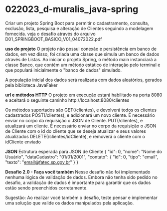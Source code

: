 # 022023_d-muralis_java-spring
Criar um projeto Spring Boot para permitir o cadastramento, consulta, exclusão, lista, pesquisa e alteração de Clientes seguindo a modelagem fornecida.
veja o desafio através do arquivo D01_SPRINGBOOT_BASICO_V01_04072022.pdf

**uso do projeto**
O projeto não possui conexão e persistência em banco de dados, em vez disso, foi criada uma classe que simula um banco de dados através de Listas.
Ao iniciar o projeto Spring, o método main instanciará a classe Banco, que contém um método estático de interação pelo terminal e que populará inicialmente o "banco de dados" simulado.

A população inicial dos dados será realizada com dados aleatórios, gerados pela biblioteca JavaFaker

  **url e métodos HTTP**
  O projeto em execução estará habilitado na porta 8080 e aceitará o seguinte caminho
  http://localhost:8080/clientes
  
  Os métodos suportados são
    GET(/clientes), e devolverá todos os clientes cadastrados
    POST(/clientes), e adicionará um novo cliente. É necessário enviar no corpo da requisição o JSON de Cliente.
    PUT(/clientes), e atualizará um cliente. É necessário enviar no corpo da requisição o JSON de Cliente com o id do cliente que se deseja atualizar e seus valores atualizados
    DELETE(/clientes/idCliente), e removerá o cliente com o idCliente enviado
  
  **JSON**
  Estrutura esperada para JSON de Cliente
  {
    "id": 0,
    "nome": "Nome do Usuário",
    "dataCadastro": "01/01/2001",
    "contato": {
        "id": 0,
        "tipo": "email",
        "texto": "email@fatec.sp.gov.br"
    }
  }

**Desafio 2.0 - Faça você também**
Nesse desafio não foi implementado nenhuma lógica de validação de dados.
Embora não tenha sido pedido no desafio, a validação de dados é importante para garantir que os dados estão sendo preenchidos corretamente.

Sugestão: Ao realizar você também o desafio, teste pensar e implementar uma solução que valide os dados manipulados pela aplicação.
